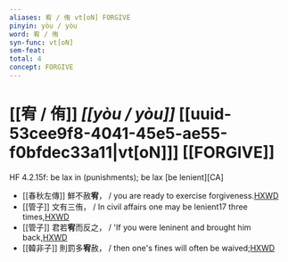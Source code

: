 ```yaml
---
aliases: 宥 / 侑 vt[oN] FORGIVE
pinyin: yòu / yòu
word: 宥 / 侑
syn-func: vt[oN]
sem-feat: 
total: 4
concept: FORGIVE 
---
```

# [[宥 / 侑]] *[[yòu / yòu]]*  [[uuid-53cee9f8-4041-45e5-ae55-f0bfdec33a11|vt[oN]]] [[FORGIVE]]
HF 4.2.15f: be lax in (punishments); be lax [be lenient][CA]
 - [[春秋左傳]] 鮮不赦**宥**， / you are ready to exercise forgiveness.[HXWD](https://hxwd.org/textview.html?location=KR1e0001_tls_009-265a.22)
 - [[管子]] 文有三侑， / In civil affairs one may be lenient17 three times,[HXWD](https://hxwd.org/textview.html?location=KR3c0001_tls_006-8a.12)
 - [[管子]] 君若**宥**而反之， / 'If you were leninent and brought him back,[HXWD](https://hxwd.org/textview.html?location=KR3c0001_tls_008-27a.9)
 - [[韓非子]] 則罰多**宥**赦， / then one's fines will often be waived;[HXWD](https://hxwd.org/textview.html?location=KR3c0005_tls_047-29a.7)